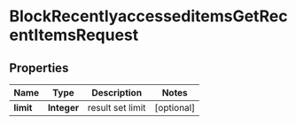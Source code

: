 

# BlockRecentlyaccesseditemsGetRecentItemsRequest


## Properties

| Name | Type | Description | Notes |
|------------ | ------------- | ------------- | -------------|
|**limit** | **Integer** | result set limit |  [optional] |



